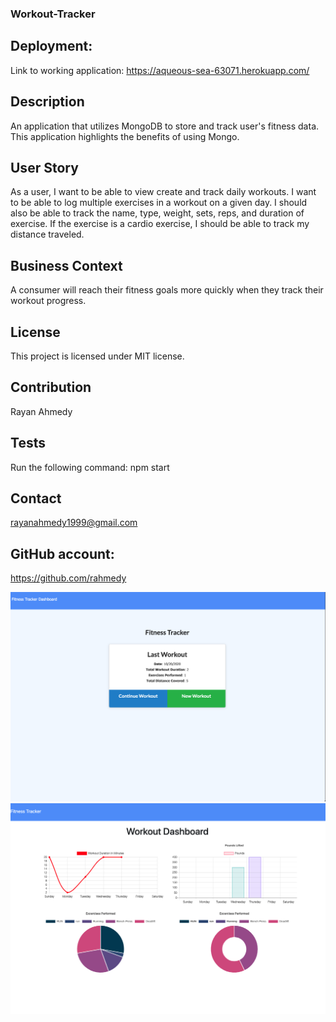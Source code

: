 ### Workout-Tracker


## Deployment: 
Link to working application: https://aqueous-sea-63071.herokuapp.com/

## Description
An application that utilizes MongoDB to store and track user's fitness data. This application highlights the benefits of using Mongo.

## User Story
As a user, I want to be able to view create and track daily workouts. I want to be able to log multiple exercises in a workout on a given day. I should also be able to track the name, type, weight, sets, reps, and duration of exercise. If the exercise is a cardio exercise, I should be able to track my distance traveled.

## Business Context
A consumer will reach their fitness goals more quickly when they track their workout progress.


## License
This project is licensed under MIT license.

## Contribution
Rayan Ahmedy

## Tests
Run the following command: npm start

## Contact 
rayanahmedy1999@gmail.com

## GitHub account:
https://github.com/rahmedy

![](assets/demoOne.png)
![](assets/demoTwo.png)
